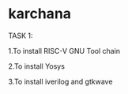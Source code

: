 # karchana
TASK 1:</p>
1.To install RISC-V GNU Tool chain </p>
</img>
2.To install Yosys</p>
3.To install iverilog and gtkwave
